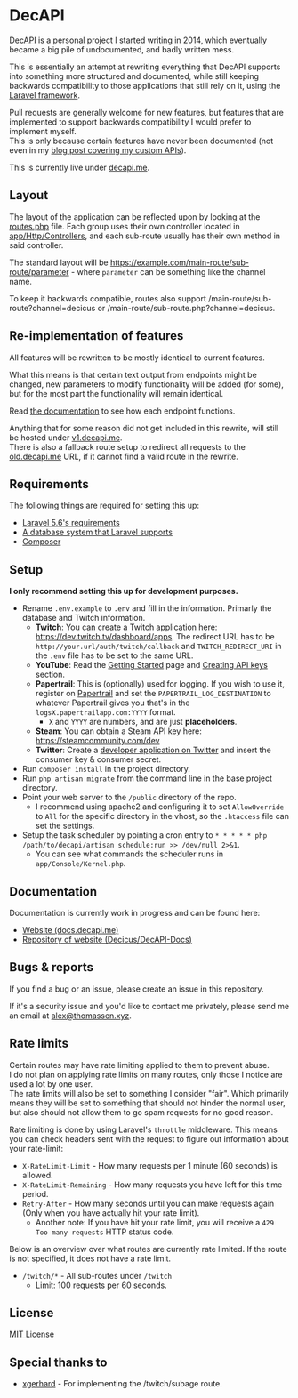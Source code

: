 # DecAPI
[DecAPI](https://decapi.me/) is a personal project I started writing in 2014, which eventually became a big pile of undocumented, and badly written mess.

This is essentially an attempt at rewriting everything that DecAPI supports into something more structured and documented, while still keeping backwards compatibility to those applications that still rely on it, using the [Laravel framework](https://laravel.com/).

Pull requests are generally welcome for new features, but features that are implemented to support backwards compatibility I would prefer to implement myself.  
This is only because certain features have never been documented (not even in my [blog post covering my custom APIs](https://blog.decicus.com/custom-apis/)).

This is currently live under [decapi.me](https://decapi.me/).

## Layout
The layout of the application can be reflected upon by looking at the [routes.php](app/Http/routes.php) file. Each group uses their own controller located in [app/Http/Controllers](app/Http/Controllers), and each sub-route usually has their own method in said controller.

The standard layout will be https://example.com/main-route/sub-route/parameter - where `parameter` can be something like the channel name.

To keep it backwards compatible, routes also support /main-route/sub-route?channel=decicus or /main-route/sub-route.php?channel=decicus.

## Re-implementation of features
All features will be rewritten to be mostly identical to current features.

What this means is that certain text output from endpoints might be changed, new parameters to modify functionality will be added (for some), but for the most part the functionality will remain identical.

Read [the documentation](https://docs.decapi.me/) to see how each endpoint functions.

Anything that for some reason did not get included in this rewrite, will still be hosted under [v1.decapi.me](https://v1.decapi.me/).  
There is also a fallback route setup to redirect all requests to the [old.decapi.me](https://v1.decapi.me/) URL, if it cannot find a valid route in the rewrite.

## Requirements
The following things are required for setting this up:
- [Laravel 5.6's requirements](https://laravel.com/docs/5.6/installation#server-requirements)
- [A database system that Laravel supports](https://laravel.com/docs/5.2/database#introduction)
- [Composer](https://getcomposer.org/)

## Setup
**I only recommend setting this up for development purposes.**
- Rename `.env.example` to `.env` and fill in the information. Primarly the database and Twitch information.
    - **Twitch**: You can create a Twitch application here: https://dev.twitch.tv/dashboard/apps. The redirect URL has to be `http://your.url/auth/twitch/callback` and `TWITCH_REDIRECT_URI` in the `.env` file has to be set to the same URL.
    - **YouTube**: Read the [Getting Started](https://developers.google.com/youtube/v3/getting-started#before-you-start) page and [Creating API keys](https://developers.google.com/youtube/registering_an_application#Create_API_Keys) section.
    - **Papertrail**: This is (optionally) used for logging. If you wish to use it, register on [Papertrail](https://papertrailapp.com/) and set the `PAPERTRAIL_LOG_DESTINATION` to whatever Papertrail gives you that's in the `logsX.papertrailapp.com:YYYY` format.
        - `X` and `YYYY` are numbers, and are just **placeholders**.
    - **Steam**: You can obtain a Steam API key here: https://steamcommunity.com/dev
    - **Twitter**: Create a [developer application on Twitter](https://apps.twitter.com/) and insert the consumer key & consumer secret.
- Run `composer install` in the project directory.
- Run `php artisan migrate` from the command line in the base project directory.
- Point your web server to the `/public` directory of the repo.
    - I recommend using apache2 and configuring it to set `AllowOverride` to `All` for the specific directory in the vhost, so the `.htaccess` file can set the settings.
- Setup the task scheduler by pointing a cron entry to `* * * * * php /path/to/decapi/artisan schedule:run >> /dev/null 2>&1`.
    - You can see what commands the scheduler runs in `app/Console/Kernel.php`.

## Documentation
Documentation is currently work in progress and can be found here:

- [Website (docs.decapi.me)](https://docs.decapi.me/)
- [Repository of website (Decicus/DecAPI-Docs)](https://github.com/Decicus/DecAPI-Docs)

## Bugs & reports
If you find a bug or an issue, please create an issue in this repository.

If it's a security issue and you'd like to contact me privately, please send me an email at <alex@thomassen.xyz>.

## Rate limits
Certain routes may have rate limiting applied to them to prevent abuse.  
I do not plan on applying rate limits on many routes, only those I notice are used a lot by one user.  
The rate limits will also be set to something I consider "fair". Which primarily means they will be set to something that should not hinder the normal user, but also should not allow them to go spam requests for no good reason.

Rate limiting is done by using Laravel's `throttle` middleware. This means you can check headers sent with the request to figure out information about your rate-limit:

- `X-RateLimit-Limit` - How many requests per 1 minute (60 seconds) is allowed.
- `X-RateLimit-Remaining` - How many requests you have left for this time period.
- `Retry-After` - How many seconds until you can make requests again (Only when you have actually hit your rate limit).
    - Another note: If you have hit your rate limit, you will receive a `429 Too many requests` HTTP status code.

Below is an overview over what routes are currently rate limited. If the route is not specified, it does not have a rate limit.

- `/twitch/*` - All sub-routes under `/twitch`
    - Limit: 100 requests per 60 seconds.

## License
[MIT License](LICENSE)

## Special thanks to
- [xgerhard](https://github.com/xgerhard) - For implementing the /twitch/subage route.
